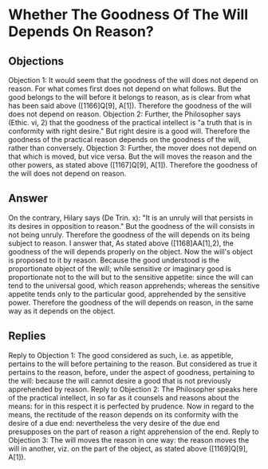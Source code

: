 # Whether The Goodness Of The Will Depends On Reason?
## Objections
Objection 1: It would seem that the goodness of the will does not depend on reason. For what comes first does not depend on what follows. But the good belongs to the will before it belongs to reason, as is clear from what has been said above ([1166]Q[9], A[1]). Therefore the goodness of the will does not depend on reason.
Objection 2: Further, the Philosopher says (Ethic. vi, 2) that the goodness of the practical intellect is "a truth that is in conformity with right desire." But right desire is a good will. Therefore the goodness of the practical reason depends on the goodness of the will, rather than conversely.
Objection 3: Further, the mover does not depend on that which is moved, but vice versa. But the will moves the reason and the other powers, as stated above ([1167]Q[9], A[1]). Therefore the goodness of the will does not depend on reason.
## Answer
On the contrary, Hilary says (De Trin. x): "It is an unruly will that persists in its desires in opposition to reason." But the goodness of the will consists in not being unruly. Therefore the goodness of the will depends on its being subject to reason.
I answer that, As stated above ([1168]AA[1],2), the goodness of the will depends properly on the object. Now the will's object is proposed to it by reason. Because the good understood is the proportionate object of the will; while sensitive or imaginary good is proportionate not to the will but to the sensitive appetite: since the will can tend to the universal good, which reason apprehends; whereas the sensitive appetite tends only to the particular good, apprehended by the sensitive power. Therefore the goodness of the will depends on reason, in the same way as it depends on the object.
## Replies
Reply to Objection 1: The good considered as such, i.e. as appetible, pertains to the will before pertaining to the reason. But considered as true it pertains to the reason, before, under the aspect of goodness, pertaining to the will: because the will cannot desire a good that is not previously apprehended by reason.
Reply to Objection 2: The Philosopher speaks here of the practical intellect, in so far as it counsels and reasons about the means: for in this respect it is perfected by prudence. Now in regard to the means, the rectitude of the reason depends on its conformity with the desire of a due end: nevertheless the very desire of the due end presupposes on the part of reason a right apprehension of the end.
Reply to Objection 3: The will moves the reason in one way: the reason moves the will in another, viz. on the part of the object, as stated above ([1169]Q[9], A[1]).